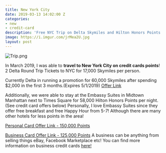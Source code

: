 ```yaml
---
title: New York City
date: 2019-03-13 14:02:00 Z
categories:
- new
- credit-card
description: 'Free NYC Trip on Delta Skymiles and Hilton Honors Points '
image: https://i.imgur.com/jrMea2U.jpg
layout: post
---
```


![Trip.png](/uploads/Trip.png)

In March 2019, I was able to **travel to New York City on credit cards points**! 2 Delta Round Trip Tickets to NYC for 17,000 Skymiles per person. 

Currently Delta in running a promotion for 60,000 Skymiles after spending $2,000 in the first 3 months.(Expires 5/1/2019)
[Offer Link](https://mgmee.americanexpress.com/refer/us/en/card-details/personal/delta-gold-credit-card/A716C0C8B5D6147BACADBEF75A2CA12B378A3C7EFCFF16653AD8900CBF5BDBCD42F5FB1476008E140C9F3C1968F9818D73F501BE36D97281FC544600122308F8E672DE6F88903981749CD0C14EEDC0ABBEA42553B29591751B20BD4F76026AF8A9D9634C15E267EF4B6CBE5E28F82BE2?GENCODE=349992643382351&extlink=US-mgm-spa_web_myca-copypaste-113-201329-GC57:0016&CPID=201329&CORID=J:E:N:N:I:W:E:n:I:K-1552484886555-632309981)

Additionally, we were able to stay at the Embassy Suites in Midtown Manhattan next to Times Square for 58,000 Hilton Honors Points per night. (See credit card offers below) Personally, I love Embassy Suites since they offer free breakfast and free Happy Hour from 5-7! Although there are many other hotels for less points in the area!

[Personal Card Offer Link - 150,000 Points](https://mgmee.americanexpress.com/refer/us/en/card-list/personal/ECD92AC19F73605CBCC54835C8A503E3378A3C7EFCFF16653AD8900CBF5BDBCD42F5FB1476008E1437219125AE20739CBF6418587E0B08214DE4D1EBF81848C6BC2AACE7ACD5BDAC6D1F0BBFA03D6BC9E0338A3CC534E4659F3AA7FB8776BB32C1423688D0EC5FAE7CAA0CC8F610364F?CPID=201329&extlink=US-mgm-spa_web_myca-copypaste-1131-201329-GBWP:0001&GENCODE=349992576685745&CORID=J:E:N:N:I:W:Y:5:J:r-1552484988914-1550577984)

[Business Card Offer Link - 125,000 Points](https://mgmee.americanexpress.com/refer/us/en/card-list/business/ECD92AC19F73605CBCC54835C8A503E3378A3C7EFCFF16653AD8900CBF5BDBCD42F5FB1476008E1437219125AE20739CBF6418587E0B08214DE4D1EBF81848C6BC2AACE7ACD5BDAC6D1F0BBFA03D6BC9E0338A3CC534E4659F3AA7FB8776BB32C1423688D0EC5FAE7CAA0CC8F610364F?CPID=201329&extlink=US-mgm-spa_web_myca-copypaste-1131-201329-GBWP:0001&GENCODE=349992576685745&CORID=J:E:N:N:I:W:Y:5:J:r-1552484988914-1550577984)
A business can be anything from selling things eBay, Facebook Marketplace etc! You can find more information on business credit cards [here!](https://www.reddit.com/r/churning/wiki/index#wiki_how_to_get_a_business_card_without_a_business.3F)

